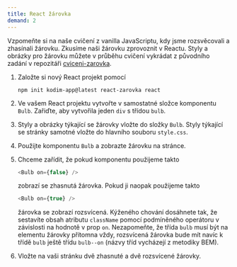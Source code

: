 ```yaml
---
title: React žárovka
demand: 2
---
```


Vzpomeňte si na naše cvičení z vanilla JavaScriptu, kdy jsme rozsvěcovali a zhasínali žárovku. Zkusíme naši žárovku zprovoznit v Reactu. Styly a obrázky pro žárovku můžete v průběhu cvičení vykrádat z původního zadání v repozitáři [cviceni-zarovka](https://github.com/Czechitas-podklady-WEB/cviceni-zarovka).

1. Založte si nový React projekt pomocí
   ```shell
   npm init kodim-app@latest react-zarovka react
   ```
1. Ve vašem React projektu vytvořte v samostatné složce komponentu `Bulb`. Zařiďte, aby vytvořila jeden `div` s třídou `bulb`.
1. Styly a obrázky týkající se žárovky vložte do složky `Bulb`. Styly týkající se stránky samotné vložte do hlavního souboru `style.css`.
1. Použijte komponentu `Bulb` a zobrazte žárovku na stránce.
1. Chceme zařídit, že pokud komponentu použijeme takto

   ```js
   <Bulb on={false} />
   ```

   zobrazí se zhasnutá žárovka. Pokud ji naopak použijeme takto

   ```js
   <Bulb on={true} />
   ```

   žárovka se zobrazí rozsvícená. Kýženého chování dosáhnete tak, že sestavíte obsah atributu `className` pomocí podmíněného operátoru v závislosti na hodnotě v prop `on`. Nezapomeňte, že třída `bulb` musí být na elementu žárovky přítomna vždy, rozsvícená žárovka bude mít navíc k třídě `bulb` ještě třídu `bulb--on` (názvy tříd vycházejí z metodiky BEM).

1. Vložte na vaši stránku dvě zhasnuté a dvě rozsvícené žárovky.

